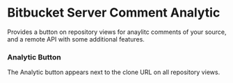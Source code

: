 # Bitbucket Server Comment Analytic

Provides a button on repository views for anaylitc comments of your source, and a remote API with some additional features.

### Analytic Button

The Analytic button appears next to the clone URL on all repository views. 
